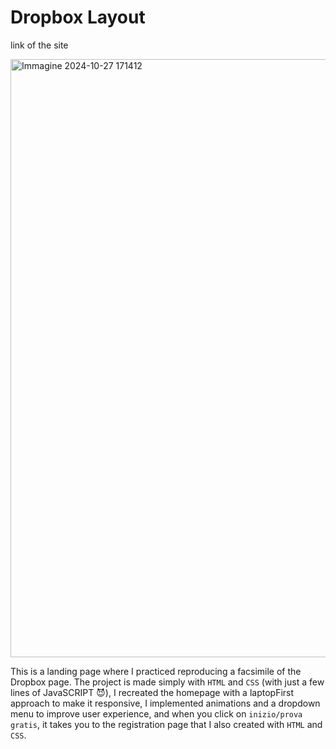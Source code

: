 # Dropbox Layout

link of the site

<img width="957" alt="Immagine 2024-10-27 171412" src="https://github.com/user-attachments/assets/847fdf49-3f30-4f3a-b23d-3835b4a570d1">


This is a landing page where I practiced reproducing a facsimile of the Dropbox page. The project is made simply with `HTML` and `CSS` (with just a few lines of JavaSCRIPT 😈), I recreated the homepage with a laptopFirst approach to make it responsive, I implemented animations and a dropdown menu to improve user experience, and when you click on `inizio/prova gratis`, it takes you to the registration page that I also created with `HTML` and `CSS`.

